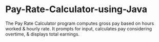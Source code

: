 # Pay-Rate-Calculator-using-Java
The Pay Rate Calculator program computes gross pay based on hours worked &amp; hourly rate. It prompts for input, calculates pay considering overtime, &amp; displays total earnings.
